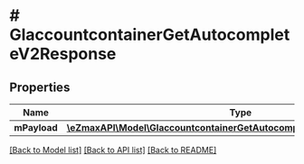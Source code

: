 # # GlaccountcontainerGetAutocompleteV2Response

## Properties

Name | Type | Description | Notes
------------ | ------------- | ------------- | -------------
**mPayload** | [**\eZmaxAPI\Model\GlaccountcontainerGetAutocompleteV2ResponseMPayload**](GlaccountcontainerGetAutocompleteV2ResponseMPayload.md) |  |

[[Back to Model list]](../../README.md#models) [[Back to API list]](../../README.md#endpoints) [[Back to README]](../../README.md)
